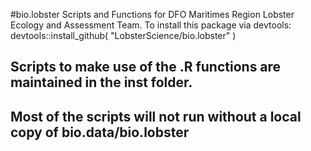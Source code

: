 #bio.lobster
Scripts and Functions for DFO Maritimes Region Lobster Ecology and Assessment Team. 
To install this package via devtools:
devtools::install_github( "LobsterScience/bio.lobster" ) 

## Scripts to make use of the .R functions are maintained in the inst folder.
## Most of the scripts will not run without a local copy of bio.data/bio.lobster 
